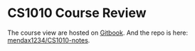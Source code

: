 # CS1010 Course Review

The course view are hosted on [Gitbook](https://wenbo-notes.gitbook.io/cs1010-notes). And the repo is here: [mendax1234/CS1010-notes](https://github.com/mendax1234/CS1010-Notes).